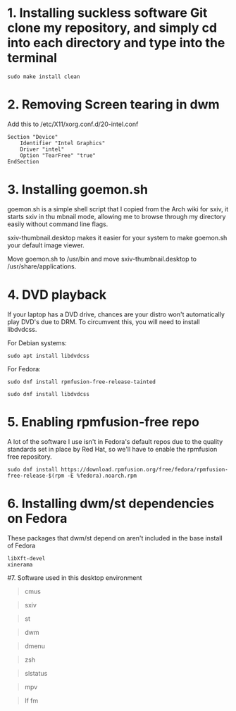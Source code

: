 # 1. Installing suckless software Git clone my repository, and simply cd into each directory and type into the terminal  
	
	sudo make install clean

# 2. Removing Screen tearing in dwm
Add this to /etc/X11/xorg.conf.d/20-intel.conf

	Section "Device"
    	Identifier "Intel Graphics"
    	Driver "intel"
    	Option "TearFree" "true"
	EndSection

# 3. Installing goemon.sh
goemon.sh is a simple shell script that I copied from the Arch wiki for sxiv, it starts sxiv in thu    mbnail mode, allowing me to browse through my directory easily without command line flags.  

sxiv-thumbnail.desktop makes it easier for your system to make  goemon.sh your default image viewer.  
 
Move goemon.sh to /usr/bin and move sxiv-thumbnail.desktop to /usr/share/applications.  

# 4. DVD playback 
If your laptop has a DVD drive, chances are your distro won't automatically play DVD's due to DRM. To circumvent this, you will need to install libdvdcss.

For Debian systems:  

	sudo apt install libdvdcss  
	
For Fedora: 

	sudo dnf install rpmfusion-free-release-tainted
	
	sudo dnf install libdvdcss 

# 5. Enabling rpmfusion-free repo 
A lot of the software I use isn't in Fedora's default repos due to the quality standards set in place by Red Hat, so we'll have to enable the rpmfusion free repository.  


	sudo dnf install https://download.rpmfusion.org/free/fedora/rpmfusion-free-release-$(rpm -E %fedora).noarch.rpm


# 6. Installing dwm/st dependencies on Fedora
These packages that dwm/st depend on aren't included in the base install of Fedora

	libXft-devel
	xinerama
	
#7. Software used in this desktop environment
	
> cmus 

> sxiv

> st

> dwm

> dmenu

> zsh

> slstatus

> mpv

> lf fm

